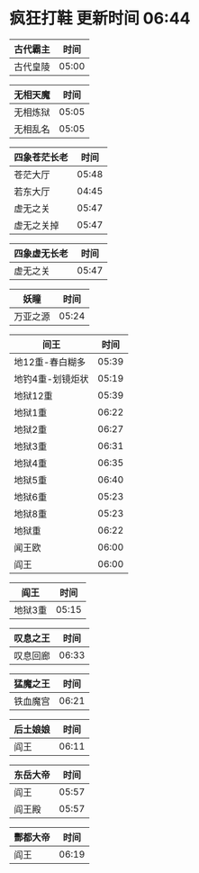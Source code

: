 # 疯狂打鞋 更新时间 06:44

| 古代霸主   | 时间    |
|--------|-------|
| 古代皇陵 | 05:00 |

| 无相天魔   | 时间    |
|--------|-------|
| 无相炼狱 | 05:05 |
| 无相乱名 | 05:05 |

| 四象苍茫长老   | 时间    |
|--------|-------|
| 苍茫大厅 | 05:48 |
| 若东大厅 | 04:45 |
| 虚无之关 | 05:47 |
| 虚无之关掉 | 05:47 |

| 四象虚无长老   | 时间    |
|--------|-------|
| 虚无之关 | 05:47 |

| 妖瞳   | 时间    |
|--------|-------|
| 万亚之源 | 05:24 |

| 间王   | 时间    |
|--------|-------|
| 地12重-春白糊多 | 05:39 |
| 地钓4重-划镜炬状 | 05:19 |
| 地狱12重 | 05:39 |
| 地狱1重 | 06:22 |
| 地狱2重 | 06:27 |
| 地狱3重 | 06:31 |
| 地狱4重 | 06:35 |
| 地狱5重 | 06:40 |
| 地狱6重 | 05:23 |
| 地狱8重 | 05:23 |
| 地狱重 | 06:22 |
| 闻王欧 | 06:00 |
| 阎王 | 06:00 |

| 阎王   | 时间    |
|--------|-------|
| 地狱3重 | 05:15 |

| 叹息之王   | 时间    |
|--------|-------|
| 叹息回廊 | 06:33 |

| 猛魔之王   | 时间    |
|--------|-------|
| 铁血魔宫 | 06:21 |

| 后土娘娘   | 时间    |
|--------|-------|
| 阎王 | 06:11 |

| 东岳大帝   | 时间    |
|--------|-------|
| 阎王 | 05:57 |
| 阎王殿 | 05:57 |

| 酆都大帝   | 时间    |
|--------|-------|
| 阎王 | 06:19 |